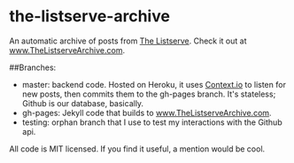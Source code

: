 the-listserve-archive
=====================

An automatic archive of posts from [The Listserve](http://thelistserve.com/). Check it out at www.TheListserveArchive.com.

##Branches:

* master: backend code. Hosted on Heroku, it uses [Context.io](http://context.io/) to listen for new posts, then commits them to the gh-pages branch. It's stateless; Github is our database, basically.
* gh-pages: Jekyll code that builds to www.TheListserveArchive.com.
* testing: orphan branch that I use to test my interactions with the Github api.

All code is MIT licensed. If you find it useful, a mention would be cool.
